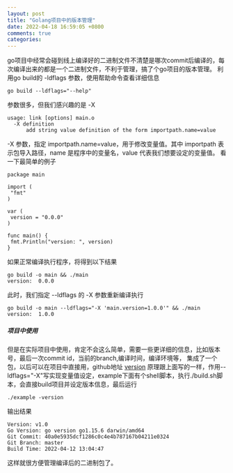 ```yaml
---
layout: post
title: "Golang项目中的版本管理"
date: 2022-04-18 16:59:05 +0800
comments: true
categories: 
---
```


go项目中经常会碰到线上编译好的二进制文件不清楚是哪次commit后编译的，每次编译出来的都是一个二进制文件，不利于管理，搞了个go项目的版本管理。
利用go build的 -ldflags 参数，使用帮助命令查看详细信息
<!-- more -->
```
go build --ldflags="--help"
```
参数很多，但我们感兴趣的是 -X
```
usage: link [options] main.o
  -X definition
      add string value definition of the form importpath.name=value
```
-X 参数，指定 importpath.name=value，用于修改变量值。其中 importpath 表示包导入路径，name 是程序中的变量名，value 代表我们想要设定的变量值。
看一下最简单的例子

```
package main

import (
 "fmt"
)

var (
 version = "0.0.0"
)

func main() {
 fmt.Println("version: ", version)
}
```
如果正常编译执行程序，将得到以下结果
```
go build -o main && ./main
version:  0.0.0
```
此时，我们指定 --ldflags  的 -X 参数重新编译执行

```
go build -o main --ldflags="-X 'main.version=1.0.0'" && ./main
version:  1.0.0
```
##### 项目中使用
但是在实际项目中使用，肯定不会这么简单，需要一些更详细的信息，比如版本号，最后一次commit id，当前的branch,编译时间，编译环境等，
集成了一个包，以后可以在项目中直接用，github地址 [version](https://github.com/xuyao91/version)
原理跟上面写的一样，作用--ldflags="-X"写实现变量值设定，example下面有个shell脚本，执行./build.sh脚本，会直接build项目并设定版本信息，最后运行
```
./example -version
```
输出结果
```
Version: v1.0
Go Version: go version go1.15.6 darwin/amd64
Git Commit: 40a0e5935dcf1286c0c4e4b787167b04211e0324
Git Branch: master
Build Time: 2022-04-12 13:04:47
```
这样就很方便管理编译后的二进制包了。

